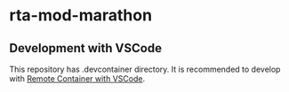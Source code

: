 # rta-mod-marathon

## Development with VSCode

This repository has .devcontainer directory. It is recommended to develop with [Remote Container with VSCode](https://code.visualstudio.com/docs/remote/containers).